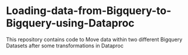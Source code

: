 # Loading-data-from-Bigquery-to-Bigquery-using-Dataproc
This repository contains code to Move data within two different Bigquery Datasets after some transformations in Dataproc
